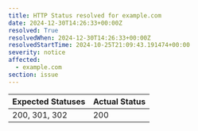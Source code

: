 ```yaml
---
title: HTTP Status resolved for example.com
date: 2024-12-30T14:26:33+00:00Z
resolved: True
resolvedWhen: 2024-12-30T14:26:33+00:00Z
resolvedStartTime: 2024-10-25T21:09:43.191474+00:00
severity: notice
affected:
  - example.com
section: issue
---
```


| Expected Statuses | Actual Status  |
|-------------------|----------------|
| 200, 301, 302 | 200 |
